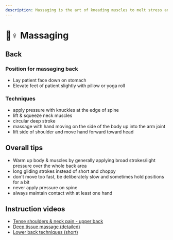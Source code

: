 ```yaml
---
description: Massaging is the art of kneading muscles to melt stress and boost well-being.
---
```


# 💆♀ Massaging

## Back

### Position for massaging back

* Lay patient face down on stomach
* Elevate feet of patient slightly with pillow or yoga roll

### Techniques

* apply pressure with knuckles at the edge of spine
* lift & squeeze neck muscles
* circular deep stroke
* massage with hand moving on the side of the body up into the arm joint
* lift side of shoulder and move hand forward toward head

## Overall tips

* Warm up body & muscles by generally applying broad strokes/light pressure over the whole back area
* long gliding strokes instead of short and choppy
* don't move too fast, be deliberately slow and sometimes hold positions for a bit
* never apply pressure on spine
* always maintain contact with at least one hand

## Instruction videos

* [Tense shoulders & neck pain - upper back](https://www.youtube.com/watch?v=1sr8jubMsi0\&t=554s)
* [Deep tissue massage (detailed)](https://www.youtube.com/watch?v=DtDxA3c9\_\_w)
* [Lower back techniques (short)](https://www.youtube.com/shorts/8EIt3Bgu\_cU)
